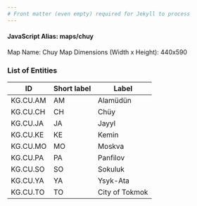 ```yaml
---
# Front matter (even empty) required for Jekyll to process
---
```


#### JavaScript Alias: maps/chuy

Map Name: Chuy Map
Dimensions (Width x Height): 440x590

### List of Entities

ID | Short label | Label
---|---|---|
KG.CU.AM|AM|Alamüdün
KG.CU.CH|CH|Chüy
KG.CU.JA|JA|Jayyl
KG.CU.KE|KE|Kemin
KG.CU.MO|MO|Moskva
KG.CU.PA|PA|Panfilov
KG.CU.SO|SO|Sokuluk
KG.CU.YA|YA|Ysyk-Ata
KG.CU.TO|TO|City of Tokmok